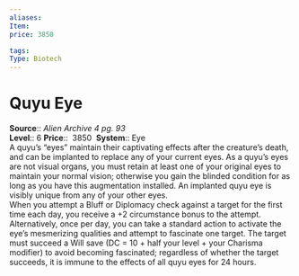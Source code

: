 ```yaml
---
aliases: 
Item:
price: 3850

tags: 
Type: Biotech
---
```


# Quyu Eye

**Source**:: _Alien Archive 4 pg. 93_  
**Level**:: 6
**Price**::  3850 
**System**:: Eye  
A quyu’s “eyes” maintain their captivating effects after the creature’s death, and can be implanted to replace any of your current eyes. As a quyu’s eyes are not visual organs, you must retain at least one of your original eyes to maintain your normal vision; otherwise you gain the blinded condition for as long as you have this augmentation installed. An implanted quyu eye is visibly unique from any of your other eyes.  
When you attempt a Bluff or Diplomacy check against a target for the first time each day, you receive a +2 circumstance bonus to the attempt. Alternatively, once per day, you can take a standard action to activate the eye’s mesmerizing qualities and attempt to fascinate one target. The target must succeed a Will save (DC = 10 + half your level + your Charisma modifier) to avoid becoming fascinated; regardless of whether the target succeeds, it is immune to the effects of all quyu eyes for 24 hours.

